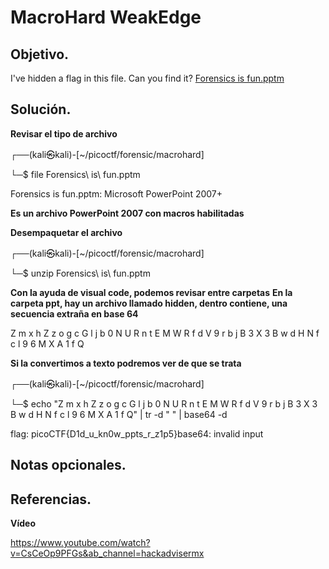 # MacroHard WeakEdge

## Objetivo.

I've hidden a flag in this file. Can you find it? [Forensics is fun.pptm](https://mercury.picoctf.net/static/3944a59474f9f676942282c50b9c3675/Forensics%20is%20fun.pptm)

## Solución.

**Revisar el tipo de archivo**

┌──(kali㉿kali)-[~/picoctf/forensic/macrohard]

└─$ file Forensics\ is\ fun.pptm 

Forensics is fun.pptm: Microsoft PowerPoint 2007+

**Es un archivo PowerPoint 2007 con macros habilitadas**

**Desempaquetar el archivo**

┌──(kali㉿kali)-[~/picoctf/forensic/macrohard]

└─$ unzip Forensics\ is\ fun.pptm 

**Con la ayuda de visual code, podemos revisar entre carpetas**
**En la carpeta ppt, hay un archivo llamado hidden, dentro contiene, una secuencia extraña en base 64**

Z m x h Z z o g c G l j b 0 N U R n t E M W R f d V 9 r b j B 3 X 3 B w d H N f c l 9 6 M X A 1 f Q

**Si la convertimos a texto podremos ver de que se trata**

┌──(kali㉿kali)-[~/picoctf/forensic/macrohard]

└─$ echo "Z m x h Z z o g c G l j b 0 N U R n t E M W R f d V 9 r b j B 3 X 3 B w d H N f c l 9 6 M X A 1 f Q" | tr -d " " | base64 -d

flag: picoCTF{D1d_u_kn0w_ppts_r_z1p5}base64: invalid input


## Notas opcionales.

## Referencias.

**Vídeo**

https://www.youtube.com/watch?v=CsCeOp9PFGs&ab_channel=hackadvisermx